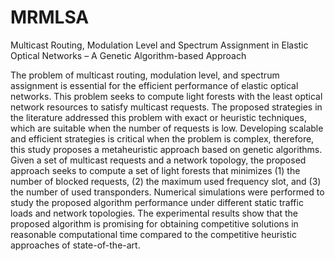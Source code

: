 # MRMLSA
Multicast Routing, Modulation Level and Spectrum Assignment in Elastic Optical Networks – A Genetic Algorithm-based Approach

The problem of multicast routing, modulation level, and spectrum assignment is essential for the efficient performance of elastic optical networks. This problem seeks to compute light forests with the least optical network resources to satisfy multicast requests. The proposed strategies in the literature addressed this problem with exact or heuristic techniques, which are suitable when the number of requests is low. Developing scalable and efficient strategies is critical when the problem is complex, therefore, this study proposes a metaheuristic approach based on genetic algorithms. Given a set of multicast requests and a network topology, the proposed approach seeks to compute a set of light forests that minimizes (1) the number of blocked requests, (2) the maximum used frequency slot, and (3) the number of used transponders. Numerical simulations were performed to study the proposed algorithm performance under different static traffic loads and network topologies. The experimental results show that the proposed algorithm is promising for obtaining competitive solutions in reasonable computational time compared to the competitive heuristic approaches of state-of-the-art.

